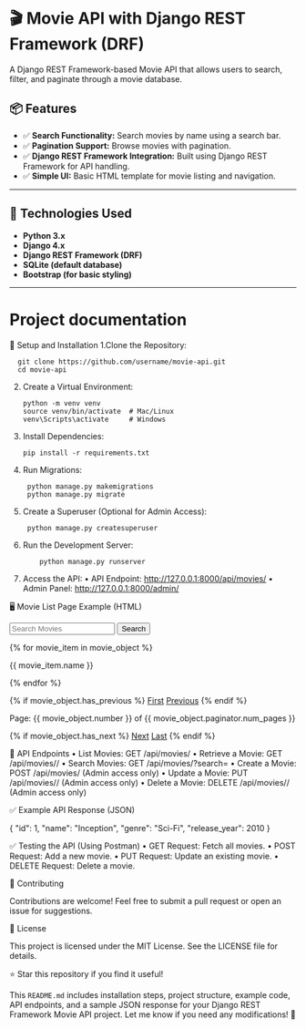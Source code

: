 

# 🎬 Movie API with Django REST Framework (DRF)

A Django REST Framework-based Movie API that allows users to search, filter, and paginate through a movie database.

## 📦 Features

- ✅ **Search Functionality:** Search movies by name using a search bar.
- ✅ **Pagination Support:** Browse movies with pagination.
- ✅ **Django REST Framework Integration:** Built using Django REST Framework for API handling.
- ✅ **Simple UI:** Basic HTML template for movie listing and navigation.

---

## 🚀 Technologies Used

- **Python 3.x**
- **Django 4.x**
- **Django REST Framework (DRF)**
- **SQLite (default database)**
- **Bootstrap (for basic styling)**

---

 # Project documentation

🎯 Setup and Installation
	1.Clone the Repository:

      git clone https://github.com/username/movie-api.git
      cd movie-api

2. Create a Virtual Environment:

       python -m venv venv
       source venv/bin/activate  # Mac/Linux
       venv\Scripts\activate     # Windows

3.	Install Dependencies:

        pip install -r requirements.txt


4.	Run Migrations:

         python manage.py makemigrations
         python manage.py migrate


5.	Create a Superuser (Optional for Admin Access):

         python manage.py createsuperuser


6.	Run the Development Server:

            python manage.py runserver


7.	Access the API:
	  •	API Endpoint: http://127.0.0.1:8000/api/movies/
	•	Admin Panel: http://127.0.0.1:8000/admin/

🖥️ Movie List Page Example (HTML)

<form action="" method="get">
    <input type="search" name="movie_name" placeholder="Search Movies">
    <button type="submit">Search</button>
</form>

{% for movie_item in movie_object %}
    <p>{{ movie_item.name }}</p>
{% endfor %}

{% if movie_object.has_previous %}
    <a href="?page=1">First</a>
    <a href="?page={{ movie_object.previous_page_number }}">Previous</a>
{% endif %}

Page: {{ movie_object.number }} of {{ movie_object.paginator.num_pages }}

{% if movie_object.has_next %}
    <a href="?page={{ movie_object.next_page_number }}">Next</a>
    <a href="?page={{ movie_object.paginator.num_pages }}">Last</a>
{% endif %}

📡 API Endpoints
	•	List Movies: GET /api/movies/
	•	Retrieve a Movie: GET /api/movies/<id>/
	•	Search Movies: GET /api/movies/?search=<name>
	•	Create a Movie: POST /api/movies/ (Admin access only)
	•	Update a Movie: PUT /api/movies/<id>/ (Admin access only)
	•	Delete a Movie: DELETE /api/movies/<id>/ (Admin access only)

✅ Example API Response (JSON)

{
    "id": 1,
    "name": "Inception",
    "genre": "Sci-Fi",
    "release_year": 2010
}

✅ Testing the API (Using Postman)
	•	GET Request: Fetch all movies.
	•	POST Request: Add a new movie.
	•	PUT Request: Update an existing movie.
	•	DELETE Request: Delete a movie.

🎯 Contributing

Contributions are welcome! Feel free to submit a pull request or open an issue for suggestions.

📃 License

This project is licensed under the MIT License. See the LICENSE file for details.

⭐ Star this repository if you find it useful!

This `README.md` includes installation steps, project structure, example code, API endpoints, and a sample JSON response for your Django REST Framework Movie API project. Let me know if you need any modifications! 🚀
